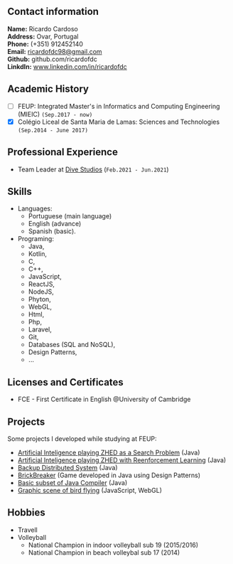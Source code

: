 <!-- # My *Curriculum Vitae* -->

## Contact information

**Name:** Ricardo Cardoso  
**Address:** Ovar, Portugal  
**Phone:** (+351) 912452140  
**Email:** ricardofdc98@gmail.com  
**Github:** github.com/ricardofdc  
**LinkdIn:** www.linkedin.com/in/ricardofdc


## Academic History

- [ ] FEUP: Integrated Master's in Informatics and Computing Engineering (MIEIC) `(Sep.2017 - now)`
- [x] Colégio Liceal de Santa Maria de Lamas: Sciences and Technologies `(Sep.2014 - June 2017)`

## Professional Experience

- Team Leader at [Dive Studios](https://www.divestudios.pt) (`Feb.2021 - Jun.2021`)

## Skills

- Languages: 
   - Portuguese (main language)
   - English (advance) 
   - Spanish (basic).
- Programing: 
   - Java,  
   - Kotlin,  
   - C,  
   - C++,  
   - JavaScript,
   - ReactJS, 
   - NodeJS, 
   - Phyton,  
   - WebGL,  
   - Html,  
   - Php,
   - Laravel,
   - Git,  
   - Databases (SQL and NoSQL),  
   - Design Patterns,  
   - ...
                


## Licenses and Certificates

- FCE - First Certificate in English @University of Cambridge


## Projects

Some projects I developed while studying at FEUP:

- [Artificial Inteligence playing ZHED as a Search Problem](https://github.com/ricardofdc/IART_19-20/tree/master/proj1) (Java)
- [Artificial Inteligence playing ZHED with Reenforcement Learning](https://github.com/ricardofdc/IART_19-20/tree/master/proj2) (Java)
- [Backup Distributed System](https://github.com/ricardofdc/SDIS_19-20/tree/master/projeto1) (Java)
- [BrickBreaker](https://github.com/ricardofdc/LPOO_19-20) (Game developed in Java using Design Patterns)
- [Basic subset of Java Compiler](https://github.com/ricardofdc/COMP_19-20) (Java)
- [Graphic scene of bird flying](https://github.com/ricardofdc/CGRA_18-19/tree/master/projB) (JavaScript, WebGL)

## Hobbies

- Travell
- Volleyball
    - National Champion in indoor volleyball sub 19 (2015/2016)
    - National Champion in beach volleybal sub 17 (2014)


